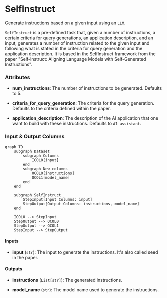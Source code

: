 # SelfInstruct


Generate instructions based on a given input using an `LLM`.



`SelfInstruct` is a pre-defined task that, given a number of instructions, a
    certain criteria for query generations, an application description, and an input,
    generates a number of instruction related to the given input and following what
    is stated in the criteria for query generation and the application description.
    It is based in the SelfInstruct framework from the paper "Self-Instruct: Aligning
    Language Models with Self-Generated Instructions".



### Attributes

- **num_instructions**: The number of instructions to be generated. Defaults to 5.

- **criteria_for_query_generation**: The criteria for the query generation. Defaults  to the criteria defined within the paper.

- **application_description**: The description of the AI application that one want  to build with these instructions. Defaults to `AI assistant`.





### Input & Output Columns

``` mermaid
graph TD
	subgraph Dataset
		subgraph Columns
			ICOL0[input]
		end
		subgraph New columns
			OCOL0[instructions]
			OCOL1[model_name]
		end
	end

	subgraph SelfInstruct
		StepInput[Input Columns: input]
		StepOutput[Output Columns: instructions, model_name]
	end

	ICOL0 --> StepInput
	StepOutput --> OCOL0
	StepOutput --> OCOL1
	StepInput --> StepOutput

```


#### Inputs


- **input** (`str`): The input to generate the instructions. It's also called seed in  the paper.




#### Outputs


- **instructions** (`List[str]`): The generated instructions.

- **model_name** (`str`): The model name used to generate the instructions.







